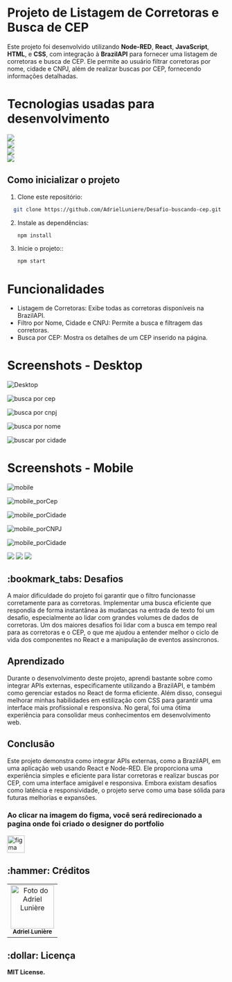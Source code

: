 # Projeto de Listagem de Corretoras e Busca de CEP

Este projeto foi desenvolvido utilizando **Node-RED**, **React**, **JavaScript**, **HTML**, e **CSS**, com integração à **BrazilAPI**
para fornecer uma listagem de corretoras e busca de CEP. Ele permite ao usuário filtrar corretoras por nome, cidade e CNPJ, além de 
realizar buscas por CEP, fornecendo informações detalhadas.
  

# Tecnologias usadas para desenvolvimento

<div style="display: flex; flex-direction: column">

<img src="https://img.shields.io/badge/html5-%23E34F26.svg?style=for-the-badge&logo=html5&logoColor=white" />
<img src="https://img.shields.io/badge/css3-%231572B6.svg?style=for-the-badge&logo=css3&logoColor=white" />
<img src="https://img.shields.io/badge/javascript-%23323330.svg?style=for-the-badge&logo=javascript&logoColor=%23F7DF1E" />
<img src="https://img.shields.io/badge/react-%23323330.svg?style=for-the-badge&logo=react&logoColor=61DAFB" /> 
</div>

## Como inicializar o projeto

1. Clone este repositório:
 ```bash
   git clone https://github.com/AdrielLuniere/Desafio-buscando-cep.git
   ```
2. Instale as dependências:
    ```bash
   npm install
   ```
3. Inicie o projeto::
    ```bash
   npm start
   ```

# Funcionalidades
- Listagem de Corretoras: Exibe todas as corretoras disponíveis na BrazilAPI.
- Filtro por Nome, Cidade e CNPJ: Permite a busca e filtragem das corretoras.
- Busca por CEP: Mostra os detalhes de um CEP inserido na página.
    
# Screenshots - Desktop
<div style="display: flex; gap: 15px; flex-direction: column">
<img src="./brazilapi-react/src/img/desktop.png" alt="Desktop">
<img src="./brazilapi-react/src/img/desktop_CEP.png" alt="busca por cep">
<img src="./brazilapi-react/src/img/desktop_porCNPJ.png" alt="busca por cnpj">
<img src="./brazilapi-react/src/img/desktop_porNome.png" alt="busca por nome">
<img src="./brazilapi-react/src/img/desktop_porCidade.png" alt="buscar por cidade">
</div> 


# Screenshots - Mobile

<div style="display: flex; gap: 15px; flex-direction: column">
<img src="./brazilapi-react/src/img/mobile.png" alt="mobile">
<img src="./brazilapi-react/src/img/mobile_porCep.png" alt="mobile_porCep">
<img src="./brazilapi-react/src/img/mobile_porCidade.png" alt="mobile_porCidade">
<img src="./brazilapi-react/src/img/mobile_porCNPJ.png" alt="mobile_porCNPJ">
<img src="./brazilapi-react/src/img/mobile_porCidade.png" alt="mobile_porCidade">
</div> 


<div style="display: inline_block">
  
<a href = "emailto:adrielbinda@gmail.com"><img src="https://img.shields.io/badge/-Gmail-%23333?style=for-the-badge&logo=gmail&logoColor=white" target="_blank"></a>
<a href="https://www.linkedin.com/in/adriel-lunière-41b88716a/" target="_blank"><img src="https://img.shields.io/badge/-LinkedIn-%230077B5?style=for-the-badge&logo=linkedin&logoColor=white" target="_blank"></a>
<a href="https://adrielluniere.github.io/Portfolio-atualizado/" target="_blank"><img src="https://img.shields.io/badge/-Portf%C3%B3lio-brown?style=for-the-badge&logo=true" target="_blank"></a>
  
</div>

<h2>:bookmark_tabs: Desafios</h2>
<p>A maior dificuldade do projeto foi garantir que o filtro funcionasse corretamente para as corretoras. 
  Implementar uma busca eficiente que respondia de forma instantânea às mudanças na entrada de texto foi 
  um desafio, especialmente ao lidar com grandes volumes de dados de corretoras. Um dos maiores desafios 
  foi lidar com a busca em tempo real para as corretoras e o CEP, o que me ajudou a entender melhor o 
  ciclo de vida dos componentes no React e a manipulação de eventos assíncronos.</p>

## Aprendizado

Durante o desenvolvimento deste projeto, aprendi bastante sobre como integrar APIs externas, 
especificamente utilizando a BrazilAPI, e também como gerenciar estados no React de forma eficiente.
Além disso, consegui melhorar minhas habilidades em estilização com CSS para garantir uma interface 
mais profissional e responsiva. No geral, foi uma ótima experiência para consolidar meus conhecimentos em desenvolvimento web.

## Conclusão

Este projeto demonstra como integrar APIs externas, como a BrazilAPI, em uma aplicação web usando React e Node-RED. 
Ele proporciona uma experiência simples e eficiente para listar corretoras e realizar buscas por CEP, com uma interface 
amigável e responsiva. Embora existam desafios como latência e responsividade, o projeto serve como uma base sólida para 
futuras melhorias e expansões.


<h3>Ao clicar na imagem do figma, você será redirecionado a pagina onde foi criado o designer do portfolio</h3>
<p align="left"> <a href="https://www.figma.com/design/kgDwTbxNsDqwV5podb3jEp/Untitled?node-id=952-2&node-type=canvas&t=IuoyHfUbRple0PWd-0" target="_blank" rel="noreferrer"> <img src="https://www.vectorlogo.zone/logos/figma/figma-icon.svg" alt="figma" width="40" height="40"/> </a> </p>

<h2>:hammer: Créditos</h2>
<table>
  <tr>
    <td align="center">
      <a href="https://github.com/AdrielLuniere">
        <img src="https://github.com/AdrielLuniere/Portfolio-atualizado/blob/main/src/img/eu.png" width="100px;" alt="Foto do Adriel Lunière"/><br>
        <sub>
          <b>Adriel Lunière</b>
        </sub>
      </a>
    </td>
  </tr>
</table>

<h2>:dollar: Licença</h2>
<b>MIT License.</b>
